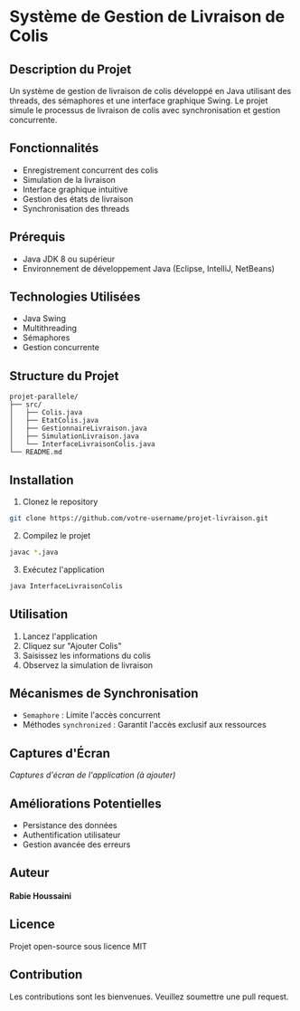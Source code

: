 # Système de Gestion de Livraison de Colis

## Description du Projet
Un système de gestion de livraison de colis développé en Java utilisant des threads, des sémaphores et une interface graphique Swing. Le projet simule le processus de livraison de colis avec synchronisation et gestion concurrente.

## Fonctionnalités
- Enregistrement concurrent des colis
- Simulation de la livraison
- Interface graphique intuitive
- Gestion des états de livraison
- Synchronisation des threads

## Prérequis
- Java JDK 8 ou supérieur
- Environnement de développement Java (Eclipse, IntelliJ, NetBeans)

## Technologies Utilisées
- Java Swing
- Multithreading
- Sémaphores
- Gestion concurrente

## Structure du Projet
```
projet-parallele/
├── src/
│   ├── Colis.java
│   ├── EtatColis.java
│   ├── GestionnaireLivraison.java
│   ├── SimulationLivraison.java
│   └── InterfaceLivraisonColis.java
└── README.md
```

## Installation
1. Clonez le repository
```bash
git clone https://github.com/votre-username/projet-livraison.git
```

2. Compilez le projet
```bash
javac *.java
```

3. Exécutez l'application
```bash
java InterfaceLivraisonColis
```

## Utilisation
1. Lancez l'application
2. Cliquez sur "Ajouter Colis"
3. Saisissez les informations du colis
4. Observez la simulation de livraison

## Mécanismes de Synchronisation
- `Semaphore` : Limite l'accès concurrent
- Méthodes `synchronized` : Garantit l'accès exclusif aux ressources

## Captures d'Écran
*Captures d'écran de l'application (à ajouter)*

## Améliorations Potentielles
- Persistance des données
- Authentification utilisateur
- Gestion avancée des erreurs

## Auteur
#### Rabie Houssaini

## Licence
Projet open-source sous licence MIT

## Contribution
Les contributions sont les bienvenues. Veuillez soumettre une pull request.